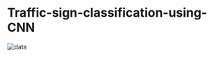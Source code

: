 # Traffic-sign-classification-using-CNN

![data](https://user-images.githubusercontent.com/88794920/182029518-483e11e7-1c41-4acc-89a0-8c66c1a762ce.png)

